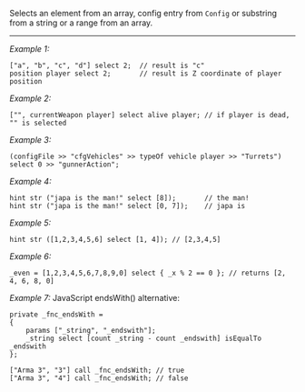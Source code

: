Selects an element from an array, config entry from `Config` or substring from a string or a range from an array.


---
*Example 1:*
```sqf
["a", "b", "c", "d"] select 2;	// result is "c"
position player select 2;		// result is Z coordinate of player position
```

*Example 2:*
```sqf
["", currentWeapon player] select alive player; // if player is dead, "" is selected
```

*Example 3:*
```sqf
(configFile >> "cfgVehicles" >> typeOf vehicle player >> "Turrets") select 0 >> "gunnerAction";
```

*Example 4:*
```sqf
hint str ("japa is the man!" select [8]);		// the man!
hint str ("japa is the man!" select [0, 7]);	// japa is
```

*Example 5:*
```sqf
hint str ([1,2,3,4,5,6] select [1, 4]); // [2,3,4,5]
```

*Example 6:*
```sqf
_even = [1,2,3,4,5,6,7,8,9,0] select { _x % 2 == 0 }; // returns [2, 4, 6, 8, 0]
```

*Example 7:*
JavaScript endsWith() alternative:

```sqf
private _fnc_endsWith = 
{
	params ["_string", "_endswith"];
	_string select [count _string - count _endswith] isEqualTo _endswith
};

["Arma 3", "3"] call _fnc_endsWith; // true
["Arma 3", "4"] call _fnc_endsWith; // false
```